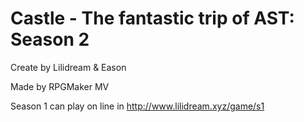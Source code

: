 # Castle - The fantastic trip of AST: Season 2

Create by Lilidream & Eason

Made by RPGMaker MV

Season 1 can play on line in http://www.lilidream.xyz/game/s1 

